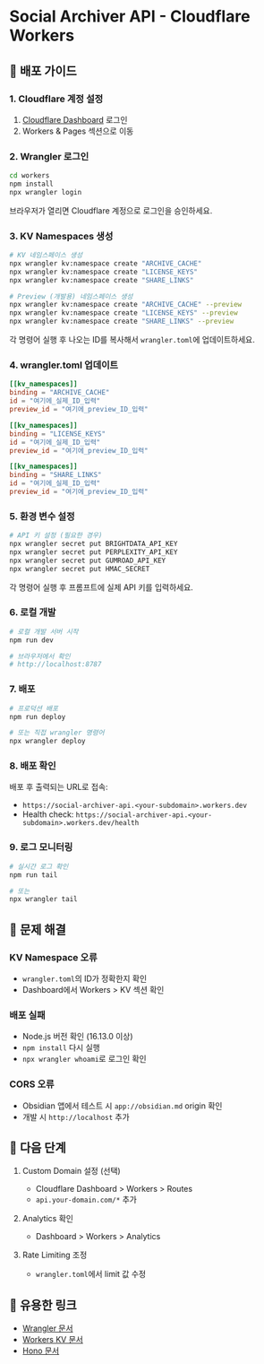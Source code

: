 # Social Archiver API - Cloudflare Workers

## 🚀 배포 가이드

### 1. Cloudflare 계정 설정

1. [Cloudflare Dashboard](https://dash.cloudflare.com) 로그인
2. Workers & Pages 섹션으로 이동

### 2. Wrangler 로그인

```bash
cd workers
npm install
npx wrangler login
```

브라우저가 열리면 Cloudflare 계정으로 로그인을 승인하세요.

### 3. KV Namespaces 생성

```bash
# KV 네임스페이스 생성
npx wrangler kv:namespace create "ARCHIVE_CACHE"
npx wrangler kv:namespace create "LICENSE_KEYS"
npx wrangler kv:namespace create "SHARE_LINKS"

# Preview (개발용) 네임스페이스 생성
npx wrangler kv:namespace create "ARCHIVE_CACHE" --preview
npx wrangler kv:namespace create "LICENSE_KEYS" --preview
npx wrangler kv:namespace create "SHARE_LINKS" --preview
```

각 명령어 실행 후 나오는 ID를 복사해서 `wrangler.toml`에 업데이트하세요.

### 4. wrangler.toml 업데이트

```toml
[[kv_namespaces]]
binding = "ARCHIVE_CACHE"
id = "여기에_실제_ID_입력"
preview_id = "여기에_preview_ID_입력"

[[kv_namespaces]]
binding = "LICENSE_KEYS"
id = "여기에_실제_ID_입력"
preview_id = "여기에_preview_ID_입력"

[[kv_namespaces]]
binding = "SHARE_LINKS"
id = "여기에_실제_ID_입력"
preview_id = "여기에_preview_ID_입력"
```

### 5. 환경 변수 설정

```bash
# API 키 설정 (필요한 경우)
npx wrangler secret put BRIGHTDATA_API_KEY
npx wrangler secret put PERPLEXITY_API_KEY
npx wrangler secret put GUMROAD_API_KEY
npx wrangler secret put HMAC_SECRET
```

각 명령어 실행 후 프롬프트에 실제 API 키를 입력하세요.

### 6. 로컬 개발

```bash
# 로컬 개발 서버 시작
npm run dev

# 브라우저에서 확인
# http://localhost:8787
```

### 7. 배포

```bash
# 프로덕션 배포
npm run deploy

# 또는 직접 wrangler 명령어
npx wrangler deploy
```

### 8. 배포 확인

배포 후 출력되는 URL로 접속:
- `https://social-archiver-api.<your-subdomain>.workers.dev`
- Health check: `https://social-archiver-api.<your-subdomain>.workers.dev/health`

### 9. 로그 모니터링

```bash
# 실시간 로그 확인
npm run tail

# 또는
npx wrangler tail
```

## 🔧 문제 해결

### KV Namespace 오류
- `wrangler.toml`의 ID가 정확한지 확인
- Dashboard에서 Workers > KV 섹션 확인

### 배포 실패
- Node.js 버전 확인 (16.13.0 이상)
- `npm install` 다시 실행
- `npx wrangler whoami`로 로그인 확인

### CORS 오류
- Obsidian 앱에서 테스트 시 `app://obsidian.md` origin 확인
- 개발 시 `http://localhost` 추가

## 📝 다음 단계

1. Custom Domain 설정 (선택)
   - Cloudflare Dashboard > Workers > Routes
   - `api.your-domain.com/*` 추가

2. Analytics 확인
   - Dashboard > Workers > Analytics

3. Rate Limiting 조정
   - `wrangler.toml`에서 limit 값 수정

## 🔗 유용한 링크

- [Wrangler 문서](https://developers.cloudflare.com/workers/wrangler/)
- [Workers KV 문서](https://developers.cloudflare.com/workers/runtime-apis/kv/)
- [Hono 문서](https://hono.dev/)
